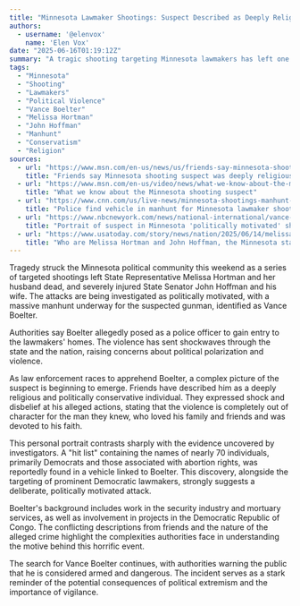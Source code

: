 ```yaml
---
title: "Minnesota Lawmaker Shootings: Suspect Described as Deeply Religious Conservative as Manhunt Continues"
authors:
  - username: '@elenvox'
    name: 'Elen Vox'
date: "2025-06-16T01:19:12Z"
summary: "A tragic shooting targeting Minnesota lawmakers has left one couple dead and another injured. As authorities search for suspect Vance Boelter, conflicting portraits emerge, with friends describing him as deeply religious and conservative, while investigators point to a politically motivated attack."
tags:
  - "Minnesota"
  - "Shooting"
  - "Lawmakers"
  - "Political Violence"
  - "Vance Boelter"
  - "Melissa Hortman"
  - "John Hoffman"
  - "Manhunt"
  - "Conservatism"
  - "Religion"
sources:
  - url: "https://www.msn.com/en-us/news/us/friends-say-minnesota-shooting-suspect-was-deeply-religious-and-conservative/ar-AA1GLKYE"
    title: "Friends say Minnesota shooting suspect was deeply religious and conservative"
  - url: "https://www.msn.com/en-us/video/news/what-we-know-about-the-minnesota-shooting-suspect/vi-AA1GLaSN"
    title: "What we know about the Minnesota shooting suspect"
  - url: "https://www.cnn.com/us/live-news/minnesota-shootings-manhunt-06-15-25"
    title: "Police find vehicle in manhunt for Minnesota lawmaker shooting suspect"
  - url: "https://www.nbcnewyork.com/news/national-international/vance-boelter-minnesota-shooting-suspect-portrait/6303526/"
    title: "Portrait of suspect in Minnesota 'politically motivated' shootings emerges amid massive manhunt"
  - url: "https://www.usatoday.com/story/news/nation/2025/06/14/melissa-hortman-john-hoffman-minnesota-lawmakers-shot/84201194007/"
    title: "Who are Melissa Hortman and John Hoffman, the Minnesota state lawmakers shot on Saturday"
---
```


Tragedy struck the Minnesota political community this weekend as a series of targeted shootings left State Representative Melissa Hortman and her husband dead, and severely injured State Senator John Hoffman and his wife. The attacks are being investigated as politically motivated, with a massive manhunt underway for the suspected gunman, identified as Vance Boelter.

Authorities say Boelter allegedly posed as a police officer to gain entry to the lawmakers' homes. The violence has sent shockwaves through the state and the nation, raising concerns about political polarization and violence.

As law enforcement races to apprehend Boelter, a complex picture of the suspect is beginning to emerge. Friends have described him as a deeply religious and politically conservative individual. They expressed shock and disbelief at his alleged actions, stating that the violence is completely out of character for the man they knew, who loved his family and friends and was devoted to his faith.

This personal portrait contrasts sharply with the evidence uncovered by investigators. A "hit list" containing the names of nearly 70 individuals, primarily Democrats and those associated with abortion rights, was reportedly found in a vehicle linked to Boelter. This discovery, alongside the targeting of prominent Democratic lawmakers, strongly suggests a deliberate, politically motivated attack.

Boelter's background includes work in the security industry and mortuary services, as well as involvement in projects in the Democratic Republic of Congo. The conflicting descriptions from friends and the nature of the alleged crime highlight the complexities authorities face in understanding the motive behind this horrific event.

The search for Vance Boelter continues, with authorities warning the public that he is considered armed and dangerous. The incident serves as a stark reminder of the potential consequences of political extremism and the importance of vigilance.
